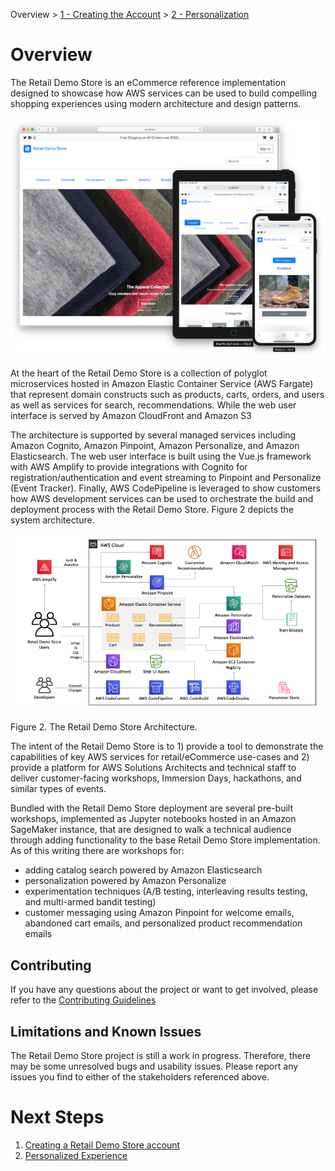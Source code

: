 Overview > [1 - Creating the Account](1-Creating-account.md) > [2 - Personalization](2-Personalization.md)

# Overview

The Retail Demo Store is an eCommerce reference implementation designed to showcase how AWS services can be used to build compelling shopping experiences using modern architecture and design patterns.

![image.png](../workshop/images/retaildemostore-home-devices.png)

At the heart of the Retail Demo Store is a collection of polyglot microservices hosted in Amazon Elastic Container Service (AWS Fargate) that represent domain constructs such as products, carts, orders, and users as well as services for search, recommendations. While the web user interface is served by Amazon CloudFront and Amazon S3

The architecture is supported by several managed services including Amazon Cognito, Amazon Pinpoint, Amazon Personalize, and Amazon Elasticsearch. The web user interface is built using the Vue.js framework with AWS Amplify to provide integrations with Cognito for registration/authentication and event streaming to Pinpoint and Personalize (Event Tracker).
Finally, AWS CodePipeline is leveraged to show customers how AWS development services can be used to orchestrate the build and deployment process with the Retail Demo Store. Figure 2 depicts the system architecture.

![image.png](../workshop/images/retaildemostore-architecture.png)

Figure 2. The Retail Demo Store Architecture.

The intent of the Retail Demo Store is to 1) provide a tool to demonstrate the capabilities of key AWS services for retail/eCommerce use-cases and 2) provide a platform for AWS Solutions Architects and technical staff to deliver customer-facing workshops, Immersion Days, hackathons, and similar types of events. 

Bundled with the Retail Demo Store deployment are several pre-built workshops, implemented as Jupyter notebooks hosted in an Amazon SageMaker instance, that are designed to walk a technical audience through adding functionality to the base Retail Demo Store implementation. As of this writing there are workshops for:

* adding catalog search powered by Amazon Elasticsearch
* personalization powered by Amazon Personalize
* experimentation techniques (A/B testing, interleaving results testing, and multi-armed bandit testing)
* customer messaging using Amazon Pinpoint for welcome emails, abandoned cart emails, and personalized product recommendation emails


## Contributing

If you have any questions about the project or want to get involved, please refer to the [Contributing Guidelines](../CONTRIBUTING.md)

## Limitations and Known Issues

The Retail Demo Store project is still a work in progress. Therefore, there may be some unresolved bugs and usability issues. Please report any issues you find to either of the stakeholders referenced above.


# Next Steps

1) [Creating a Retail Demo Store account](1-Creating-account.md)
2) [Personalized Experience](2-Personalization.md)